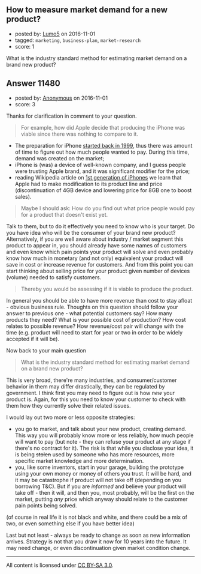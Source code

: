 ## How to measure market demand for a new product?

- posted by: [Lumo5](https://stackexchange.com/users/3339465/lumo5) on 2016-11-01
- tagged: `marketing`, `business-plan`, `market-research`
- score: 1

What is the industry standard method for estimating market demand on a brand new product?


## Answer 11480

- posted by: [Anonymous](https://stackexchange.com/users/1584111/anonymous) on 2016-11-01
- score: 3

<p>Thanks for clarification in comment to your question.</p>

<blockquote>
  <p>For example, how did Apple decide that producing the iPhone was viable since there was nothing to compare to it.</p>
</blockquote>

<ul>
<li>The preparation for iPhone <a href="http://www.fiercewireless.com/wireless/timeline-apple-iphone-rumors-1999-present" rel="nofollow noreferrer">started back in 1999</a>, thus there was amount of time to figure out how much people wanted to pay. During this time, demand was created on the market;</li>
<li>iPhone is (was) a device of well-known company, and I guess people were trusting Apple brand, and it was significant modifier for the price;</li>
<li>reading Wikipedia article on <a href="https://en.wikipedia.org/wiki/IPhone_(1st_generation)" rel="nofollow noreferrer">1st generation of iPhones</a> we learn that Apple had to make modification to its product line and price (discontinuation of 4GB device and lowering price for 8GB one to boost sales).</li>
</ul>

<blockquote>
  <p>Maybe I should ask: How do you find out what price people would pay for a product that doesn't exist yet.</p>
</blockquote>

<p>Talk to them, but to do it effectively you need to know who is your target. Do you have idea who will be the consumer of your brand new product? Alternatively, if you are well aware about industry / market segment this product to appear in, you should already have some names of customers and even know which pain points your product will solve and even probably know how much in monetary (and not only) equivalent your product will save in cost or increase revenue for customers. And from this point you can start thinking about selling price for your product given number of devices (volume) needed to satisfy customers.</p>

<blockquote>
  <p>Thereby you would be assessing if it is viable to produce the product.</p>
</blockquote>

<p>In general you should be able to have more revenue than cost to stay afloat - obvious business rule. Thoughts on this question should follow your answer to previous one - what potential customers say? How many products they need? What is your possible cost of production? How cost relates to possible revenue? How revenue/cost pair will change with the time (e.g. product will need to start for year or two in order to be widely accepted if it will be).</p>

<p>Now back to your main question</p>

<blockquote>
  <p>What is the industry standard method for estimating market demand on a brand new product?</p>
</blockquote>

<p>This is very broad, there're many industries, and consumer/customer behavior in them may differ drastically, they can be regulated by government. I think first you may need to figure out is how <em>new</em> your product is. Again, for this you need to know your customer to check with them how they currently solve their related issues.</p>

<p>I would lay out two more or less opposite strategies:</p>

<ul>
<li>you go to market, and talk about your new product, creating demand. This way you will probably know more or less reliably, how much people will want to pay (but note - they can refuse your product at any stage if there's no contract for it). The risk is that while you disclose your idea, it is being <s>stolen</s> used by someone who has more resources, more specific market knowledge and more determination.</li>
<li>you, like some inventors, start in your garage, building the prototype using your own money or money of others you trust. It will be hard, and it may be catastrophe if product will not take off (depending on you borrowing T&amp;C). But if you are <em>informed</em> and believe your product will take off - then it will, and then you, most probably, will be the first on the market, putting <em>any</em> price which anyway should relate to the customer pain points being solved.</li>
</ul>

<p>(of course in real life it is not black and white, and there could be a mix of two, or even something else if you have better idea)</p>

<p>Last but not least - always be ready to change as soon as new information arrives. Strategy is not that you draw it now for 10 years into the future. It may need change, or even discontinuation given market condition change.</p>




---

All content is licensed under [CC BY-SA 3.0](https://creativecommons.org/licenses/by-sa/3.0/).
